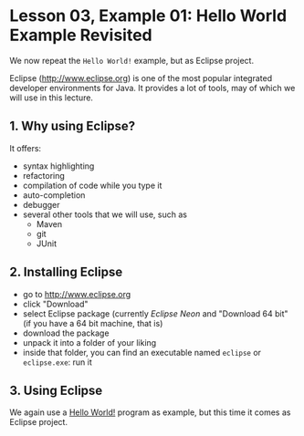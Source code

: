 # Lesson 03, Example 01: Hello World Example Revisited

We now repeat the `Hello World!` example, but as Eclipse project.

Eclipse (http://www.eclipse.org) is one of the most popular integrated developer environments for Java. It provides a lot of tools, may of which we will use in this lecture.

## 1. Why using Eclipse?

It offers:

- syntax highlighting
- refactoring
- compilation of code while you type it
- auto-completion
- debugger
- several other tools that we will use, such as
    * Maven
    * git
    * JUnit
    
## 2. Installing Eclipse

- go to http://www.eclipse.org
- click "Download"
- select Eclipse package (currently *Eclipse Neon* and "Download 64 bit" (if you have a 64 bit machine, that is)
- download the package
- unpack it into a folder of your liking
- inside that folder, you can find an executable named `eclipse` or `eclipse.exe`: run it

## 3. Using Eclipse

We again use a [Hello World!](../02_java) program as example, but this time it comes as Eclipse project.